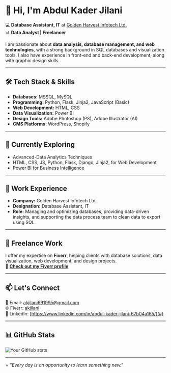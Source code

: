 # 👋 Hi, I'm Abdul Kader Jilani 

💻 **Database Assistant, IT** at [Golden Harvest Infotech Ltd.](https://www.ghitbd.com/)  
📊 **Data Analyst | Freelancer**  

I am passionate about **data analysis, database management, and web technologies**, with a strong background in SQL databases and visualization tools. I also have experience in front-end and back-end development, along with graphic design skills.

---

## 🛠️ Tech Stack & Skills

- **Databases:** MSSQL, MySQL  
- **Programming:** Python, Flask, Jinja2, JavaScript (Basic)  
- **Web Development:** HTML, CSS  
- **Data Visualization:** Power BI  
- **Design Tools:** Adobe Photoshop (PS), Adobe Illustrator (AI)  
- **CMS Platforms:** WordPress, Shopify  

---

## 🌱 Currently Exploring

- Advanced-Data Analytics Techniques  
- HTML, CSS, JS, Python, Flask, Django, Jinja2,  for Web Development  
- Power BI for Business Intelligence  

---

## 🏢 Work Experience

- **Company:** Golden Harvest Infotech Ltd.  
- **Designation:** Database Assistant, IT  
- **Role:** Managing and optimizing databases, providing data-driven insights, and supporting the data process team to clean data to export using SQL.

---

## 💼 Freelance Work

I offer my expertise on **Fiverr**, helping clients with database solutions, data visualization, web development, and design projects.  
🔗 **[Check out my Fiverr profile](https://www.fiverr.com/akjilani?public_mode=true)**

---

## 📫 Let's Connect

📧 Email: [akjilani691995@gmail.com](mailto:akjilani691995@gmail.com)  
🌐 Fiverr: [akjilani](https://www.fiverr.com/akjilani?public_mode=true)  
🔗 LinkedIn: [https://www.linkedin.com/in/abdul-kader-jilani-67b04a165/](#)  

---

## 📊 GitHub Stats

![Your GitHub stats](https://github-readme-stats.vercel.app/api?username=yourgithubusername&show_icons=true&theme=radical)

---

⭐️ *"Every day is an opportunity to learn something new."*  
